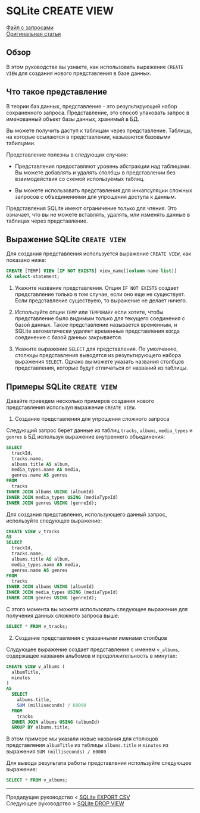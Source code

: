 # SQLite CREATE VIEW #########################

[Файл с запросами][querys]   
[Оригинальная статья][origin]

[querys]: ./querys.sql
[origin]: https://www.sqlitetutorial.net/sqlite-create-view/

## Обзор ##############################

В этом руководстве вы узнаете, как использовать выражение `CREATE VIEW` для создания нового представления в базе данных.

## Что такое представление

В теории баз данных, представление - это результирующий набор сохраненного запроса. Представление, это способ упаковать запрос в именованный объект базы данных, хранимый в БД.

Вы можете получить даступ к таблицам через представление. Таблицы, на которые ссылаются в представлении, называются базовыми табилцами.

Представление полезны в следующих случаях:

- Представления предоставляют уровень абстракции над таблицами. Вы можете добавлять и удалять столбцы в представлении без взаимодействия со схемой используемых таблиц.

- Вы можете использовать представления для инкапсуляции сложных запросов с объединениями для упрощения доступа к данным.

Представления SQLite имеют ограничение только для чтения. Это означает, что вы не можете вставлять, удалять, или изменять данные в таблицах через представление.

## Выражение SQLite `CREATE VIEW`

Для создания представления используется выражение `CREATE VIEW`, как показано ниже:

``````````````````````````````````` sql
CREATE [TEMP] VIEW [IF NOT EXISTS] view_name[(column-name-list)]
AS select-statement;
```````````````````````````````````````

1. Укажите название представления. Опция `IF NOT EXISTS` создает представление только в том случае, если оно еще не существует. Если представление существуею, то выражение не делает ничего.

2. Используйте опции `TEMP` или `TEMPORARY` если хотите, чтобы представление было видимым только для текущего соединения с базой данных. Такое представление называется временным, и SQLite автоматически удаляет временные представления когда соединение с базой данных закрывается.

3. Укажите выражение `SELECT` для представления. По умолчанию, столюцы представления выводятся из результирующего набора выражения `SELECT`. Однако вы можете указать названия столбцов представления, которые будут отличаться от названий из таблицы.

## Примеры SQLite `CREATE VIEW`

Давайте приведем несколько примеров создания нового представления используя выражение `CREATE VIEW`.

1. Создание представления для упрощения сложного запроса

Следующий запрос берет данные из таблиц `tracks`, `albums`, `media_types` и `genres` в БД используя выражение внутреннего объединения:

``````````````````````````````````` SQL
SELECT
  trackId,
  tracks.name,
  albums.title AS album,
  media_types.name AS media,
  genres.name AS genres
FROM
  tracks
INNER JOIN albums USING (albumId)
INNER JOIN media_types USING (mediaTypeId)
INNER JOIN genres USING (genreId);
```````````````````````````````````````

Для создания представления, использующего данный запрос, используйте следующее выражение:

``````````````````````````````````` SQL
CREATE VIEW v_tracks
AS
SELECT
  trackId,
  tracks.name,
  albums.title AS album,
  media_types.name AS media,
  genres.name AS genres
FROM
  tracks
INNER JOIN albums USING (albumId)
INNER JOIN media_types USING (mediaTypeId)
INNER JOIN genres USING (genreId);
```````````````````````````````````````

С этого момента вы можете использовать следующее выражение для получения данных сложного запроса выше:

``````````````````````````````````` SQL
SELECT * FROM v_tracks;
```````````````````````````````````````

2. Создание представления с указанными именами столбцов

Слудующее выражение создает представление с именем `v_albums`, содержащее названия альбомов и продолжительность в минутах:

``````````````````````````````````` SQL
CREATE VIEW v_albums (
  albumTitle,
  minutes
)
AS
  SELECT
    albums.title,
    SUM (milliseconds) / 60000
  FROM
    tracks
  INNER JOIN albums USING (albumId)
  GROUP BY albums.title;
```````````````````````````````````````

В этом примере мы указали новые названия для столюцов представления `albumTitle` из таблицы `albums.title` и `minutes` из выражения `SUM (milliseconds) / 60000`

Для вывода результата работы представления используйте следующее выражение:

``````````````````````````````````` SQL
SELECT * FROM v_albums;
```````````````````````````````````````

---------------------------------------

Предидущее руководство < [SQLite EXPORT CSV][prev]  
Следующее руководство > [SQLite DROP VIEW][next]

[prev]: ../50_ExportCSV/translate.md
[next]: ../52_DropView/translate.md